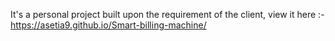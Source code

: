 It's a personal project built upon the requirement of the client,
view it here :- https://asetia9.github.io/Smart-billing-machine/
